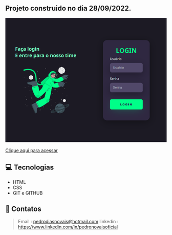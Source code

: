 ## Projeto construido no dia 28/09/2022.

![preview](./github/preview.png)

[Clique aqui para acessar](https://pedronovais.github.io/landing-page/)


## 💻 Tecnologias

- HTML
- CSS
- GIT e GITHUB

## 📲 Contatos
> Email : pedrodiasnovais@hotmail.com
> linkedin : https://www.linkedin.com/in/pedronovaisoficial
